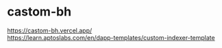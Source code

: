 # castom-bh
https://castom-bh.vercel.app/ \
https://learn.aptoslabs.com/en/dapp-templates/custom-indexer-template

